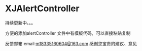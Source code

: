 # XJAlertController

持续更新中。。。

方便的添加alertController
文件中有模板代码，可以直接粘贴复制

反馈邮箱 email:m18335160604@163.com
感谢您宝贵的建议、意见
